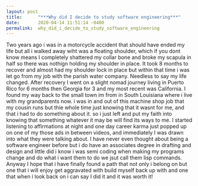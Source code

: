 ```yaml
---
layout: post
title:      "***Why did I decide to study software engineering***"
date:       2020-04-14 11:51:14 -0400
permalink:  why_did_i_decide_to_study_software_engineering
---
```



Two years ago i was in a motorcycle accident that should have ended my life but all i walked away wiht was a floating shoulder, which if you dont know means I completely shattered my collar bone and broke my scapula in half so there was nothign holding my shoulder in place. It took 8 months to recover and almost had my shoulder lock in place but within that time i was let go from my job with the parish water company. Needless to say my life changed. After recovery I went on a slight nomad journey living in Puerto Rico for 6 months then Georgia for 3 and my most recent was California. I found my way back to the small town im from in South Louisiana where i live with my grandparents now. i was in and out of this machine shop job that my cousin runs but thie whole time just knowing that it wasnt for me, and that i had to do something about it. so i just left and put my faith into knowing that something whatever it may be will find its ways to me. I started listening to affirmations at night and one day career karma just popped up on one of my those ads in between videos, and immediately I was drawn into what they were talking about. I have never even thought about being a software engineer before but i do have an associates degree in drafting and design and little did i know i was semi coding when making my programs change and do what i want them to do we jsut call them lisp commands. Anyway I hope that i have finally found a path that not only i belong on but one that i will enjoy get aggravated with build myself back up with and one that when i look back on i can say I did it and it was worth it!
